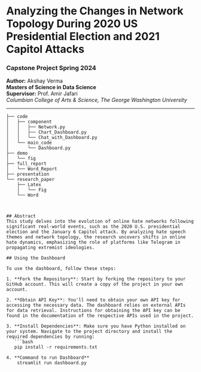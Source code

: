 # Analyzing the Changes in Network Topology During 2020 US Presidential Election and 2021 Capitol Attacks

### Capstone Project Spring 2024

**Author:** Akshay Verma  
**Masters of Science in Data Science**  
**Supervisor:** Prof. Amir Jafari  
*Columbian College of Arts & Science, The George Washington University*  

---
 


```.
├── code
│   ├── component
│   │   ├── Network.py
│   │   ├── Chart_Dashboard.py
│   │   └── Chat_with_Dashboard.py
│   └── main_code
│       └── Dashboard.py
├── demo
│   └── fig
├── full_report
│   └── Word_Report
├── presentation
└── research_paper
    ├── Latex
    │   └── Fig
    └── Word



## Abstract
This study delves into the evolution of online hate networks following significant real-world events, such as the 2020 U.S. presidential election and the January 6 Capitol attack. By analyzing hate speech themes and network topology, the research uncovers shifts in online hate dynamics, emphasizing the role of platforms like Telegram in propagating extremist ideologies.

## Using the Dashboard

To use the dashboard, follow these steps:

1. **Fork the Repository**: Start by forking the repository to your GitHub account. This will create a copy of the project in your own account.

2. **Obtain API Key**: You'll need to obtain your own API key for accessing the necessary data. The dashboard relies on external APIs for data retrieval. Instructions for obtaining the API key can be found in the documentation of the respective APIs used in the project.

3. **Install Dependencies**: Make sure you have Python installed on your system. Navigate to the project directory and install the required dependencies by running:
   ```bash
   pip install -r requirements.txt

4. **Command to run Dashboard**
    streamlit run dashboard.py
